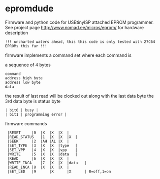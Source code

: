 # epromdude

Firmware and python code for USBtinyISP attached EPROM programmer. See project
page http://www.nomad.ee/micros/eprom/ for hardware description  


	!!! uncharted waters ahead, this this code is only tested with 27C64 EPROMs this far !!!

firmware implements a command set where each command is

a sequence of 4 bytes

	command
	address high byte
	address low byte
	data

the result of last read will be clocked out along with the last data byte
the 3rd data byte is status byte

	| bit0 | busy |
	| bit1 | programming error |

firmware commands

	 |RESET		|0	|X	|X	|X 	|
	 |READ_STATUS	|1	|X	|X	|X 	|
	 |SEEK		|2	|AH	|AL	|X 	|
	 |SET_TYPE	|3	|X	|X	|type 	|
	 |SET_VPP	|4	|X	|X	|vpp 	|
	 |WRITE		|5	|X	|X	|data 	|
	 |READ		|6	|X	|X	|X 	|
	 |WRITE_INCA	|7	|X	|X	|data 	|
	 |READ_INCA	|8	|X	|X	|X 	|
	 |SET_LED	|9      |X      |X      | 0=off,1=on

